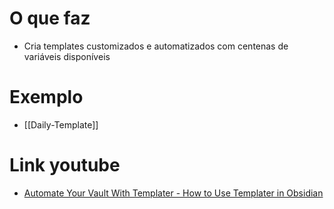 # O que faz
- Cria templates customizados e automatizados com centenas de variáveis disponíveis 

# Exemplo
- [[Daily-Template]]

# Link youtube
- [Automate Your Vault With Templater - How to Use Templater in Obsidian](https://www.youtube.com/watch?v=QpJbeP8f55A)



